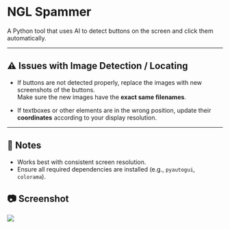 # NGL Spammer

A Python tool that uses AI to detect buttons on the screen and click them automatically.

---

## ⚠️ Issues with Image Detection / Locating

- If buttons are not detected properly, replace the images with new screenshots of the buttons.  
  Make sure the new images have the **exact same filenames**.

- If textboxes or other elements are in the wrong position, update their **coordinates** according to your display resolution.

---

## 📝 Notes

- Works best with consistent screen resolution.  
- Ensure all required dependencies are installed (e.g., `pyautogui`, `colorama`).  

## 📷 Screenshot
![](https://i.ibb.co/1GDg9cv3/nglexample.png)
